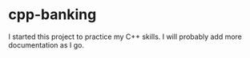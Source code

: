 # cpp-banking
I started this project to practice my C++ skills. I will probably add more documentation as I go.

